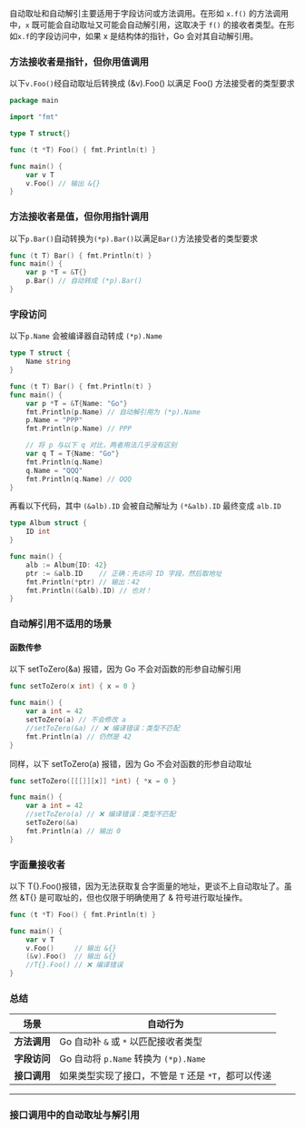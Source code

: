 自动取址和自动解引主要适用于字段访问或方法调用。在形如 `x.f()` 的方法调用中，`x` 既可能会自动取址又可能会自动解引用，这取决于 `f()` 的接收者类型。在形如`x.f`的字段访问中，如果 x 是结构体的指针，Go 会对其自动解引用。

### 方法接收者是指针，但你用值调用

以下`v.Foo()`经自动取址后转换成 (&v).Foo() 以满足 Foo() 方法接受者的类型要求

```go
package main

import "fmt"

type T struct{}

func (t *T) Foo() { fmt.Println(t) }

func main() {
	var v T
	v.Foo() // 输出 &{}
}
```

### 方法接收者是值，但你用指针调用

以下`p.Bar()`自动转换为`(*p).Bar()`以满足`Bar()`方法接受者的类型要求

```go
func (t T) Bar() { fmt.Println(t) }
func main() {
	var p *T = &T{}
	p.Bar() // 自动转成 (*p).Bar()
}
```

### 字段访问

以下`p.Name` 会被编译器自动转成 `(*p).Name`

```go
type T struct {
	Name string
}

func (t T) Bar() { fmt.Println(t) }
func main() {
	var p *T = &T{Name: "Go"}
	fmt.Println(p.Name) // 自动解引用为 (*p).Name
	p.Name = "PPP"
	fmt.Println(p.Name) // PPP

	// 将 p 与以下 q 对比，两者用法几乎没有区别
	var q T = T{Name: "Go"}
	fmt.Println(q.Name)
	q.Name = "QQQ"
	fmt.Println(q.Name) // QQQ
}
```

再看以下代码，其中 `(&alb).ID` 会被自动解址为 `(*&alb).ID` 最终变成 `alb.ID`

```go
type Album struct {
	ID int
}

func main() {
	alb := Album{ID: 42}
	ptr := &alb.ID    // 正确：先访问 ID 字段，然后取地址
	fmt.Println(*ptr) // 输出：42
	fmt.Println((&alb).ID) // 也对！
}
```

### 自动解引用不适用的场景

#### 函数传参

以下 setToZero(&a) 报错，因为 Go 不会对函数的形参自动解引用

```go
func setToZero(x int) { x = 0 }

func main() {
	var a int = 42
	setToZero(a) // 不会修改 a
	//setToZero(&a) // ❌ 编译错误：类型不匹配
	fmt.Println(a) // 仍然是 42
}
```

同样，以下 setToZero(a) 报错，因为 Go 不会对函数的形参自动取址

```go
func setToZero([[[]][x]] *int) { *x = 0 }

func main() {
	var a int = 42
	//setToZero(a) // ❌ 编译错误：类型不匹配
	setToZero(&a)
	fmt.Println(a) // 输出 0
}
```

### 字面量接收者

以下 T{}.Foo()报错，因为无法获取复合字面量的地址，更谈不上自动取址了。虽然 &T{} 是可取址的，但也仅限于明确使用了 & 符号进行取址操作。

```go
func (t *T) Foo() { fmt.Println(t) }

func main() {
	var v T
	v.Foo()     // 输出 &{}
	(&v).Foo()  // 输出 &{}
	//T{}.Foo() // ❌ 编译错误
}
```

### 总结

| 场景         | 自动行为                                             |
| ------------ | ---------------------------------------------------- |
| **方法调用** | Go 自动补 `&` 或 `*` 以匹配接收者类型                |
| **字段访问** | Go 自动将 `p.Name` 转换为 `(*p).Name`                |
| **接口调用** | 如果类型实现了接口，不管是 `T` 还是 `*T`，都可以传递 |

---

### 接口调用中的自动取址与解引用

```go

```
